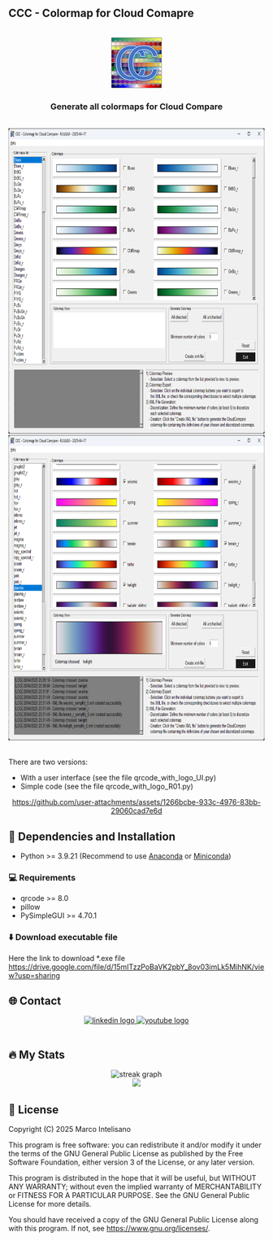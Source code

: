 ## CCC - Colormap for Cloud Comapre

<!-- PROJECT LOGO -->
<br />
<div align="center">
    <img src="imgs/CCC_Colormap_CloudCompare-200x200.png" alt="Logo" height="100">
<h3 align="center">Generate all colormaps for Cloud Compare</h3>
</div>
<br/>
<div align="center">
    <img src="imgs/01-CCC-Colormaps_for_CloudCompare.png" alt="Screenshot" height="600">
    <img src="imgs/04-CCC-Colormaps_for_CloudCompare.png" alt="Screenshot" height="600">
</div>
<br/>





There are two versions: 
- With a user interface (see the file qrcode_with_logo_UI.py)
- Simple code (see the file qrcode_with_logo_R01.py)

<div align="center">
    
https://github.com/user-attachments/assets/1266bcbe-933c-4976-83bb-29060cad7e6d


</div>

## :wrench: Dependencies and Installation

- Python >= 3.9.21 (Recommend to use [Anaconda](https://www.anaconda.com/download/#linux) or [Miniconda](https://docs.conda.io/en/latest/miniconda.html))

### :computer: Requirements

- qrcode >= 8.0
- pillow
- PySimpleGUI >= 4.70.1

### ⬇️ Download executable file 

Here the link to download *.exe file
https://drive.google.com/file/d/15mITzzPoBaVK2pbY_8ov03imLk5MihNK/view?usp=sharing




<!-- CONTACT -->
## 🌐 Contact

<div align="center">
  <a href="https://www.linkedin.com/in/engineermarcointelisano/" target="_blank">
    <img src="https://img.shields.io/static/v1?message=LinkedIn&logo=linkedin&label=&color=0077B5&logoColor=white&labelColor=&style=for-the-badge" height="25" alt="linkedin logo"  />
  </a>
  <a href="https://www.youtube.com/@MarcoIntelisano" target="_blank">
    <img src="https://img.shields.io/static/v1?message=Youtube&logo=youtube&label=&color=FF0000&logoColor=white&labelColor=&style=for-the-badge" height="25" alt="youtube logo"  />
  </a>
</div>
<br/>


<!-- Stats -->
## 🔥 My Stats

<div align="center">
  <img src="https://streak-stats.demolab.com?user=MarcoIntelisano&locale=en&mode=daily&theme=dark&hide_border=false&border_radius=5&order=3" height="220" alt="streak graph"  />
</div>


<div align="center">
  <img src="https://visitor-badge.laobi.icu/badge?page_id=MarcoIntelisano.MarcoIntelisano&"  />
</div>




## :scroll: License
Copyright (C) 2025 Marco Intelisano

This program is free software: you can redistribute it and/or modify it under the terms of the GNU General Public License as published by the Free Software Foundation, either version 3 of the License, or any later version.

This program is distributed in the hope that it will be useful, but WITHOUT ANY WARRANTY; without even the implied warranty of MERCHANTABILITY or FITNESS FOR A PARTICULAR PURPOSE. See the GNU General Public License for more details.

You should have received a copy of the GNU General Public License along with this program. If not, see https://www.gnu.org/licenses/.
